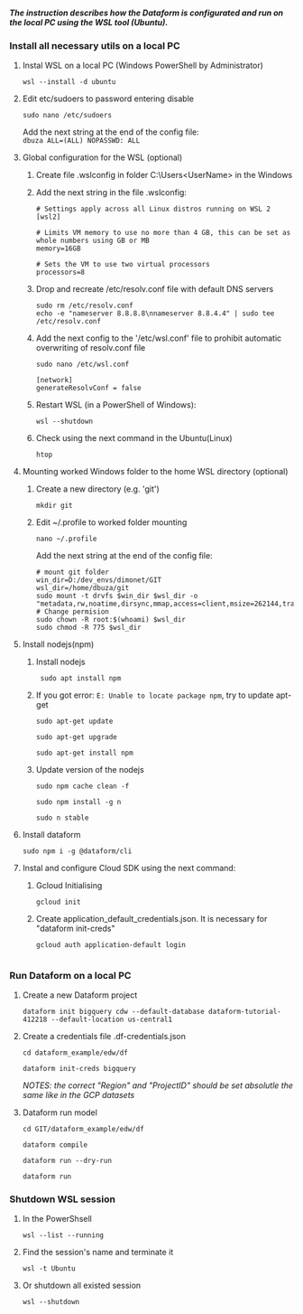#### _The instruction describes how the Dataform is configurated and run on the local PC using the WSL tool (Ubuntu)._ 

### Install all necessary utils on a local PC
1. Instal WSL on a local PC (Windows PowerShell by Administrator)
    ```shell
    wsl --install -d ubuntu
    ```
2. Edit etc/sudoers to password entering disable
    ```shell
    sudo nano /etc/sudoers
    ```
    Add the next string at the end of the config file:   
    `dbuza ALL=(ALL) NOPASSWD: ALL` 


3. Global configuration for the WSL (optional)
   1. Create file .wslconfig in folder C:\Users\<UserName> in the Windows
   2. Add the next string in the file .wslconfig:
      ```
      # Settings apply across all Linux distros running on WSL 2
      [wsl2]   
      
      # Limits VM memory to use no more than 4 GB, this can be set as whole numbers using GB or MB
      memory=16GB 
   
      # Sets the VM to use two virtual processors
      processors=8
      ```
   3. Drop and recreate /etc/resolv.conf file with default DNS servers
      ```shell
      sudo rm /etc/resolv.conf      
      echo -e "nameserver 8.8.8.8\nnameserver 8.8.4.4" | sudo tee /etc/resolv.conf
      ```
   4. Add the next config to the '/etc/wsl.conf' file to prohibit automatic overwriting of resolv.conf file
      ```shell
      sudo nano /etc/wsl.conf       
      ```
      ```int
      [network]
      generateResolvConf = false
      ```
      
   5. Restart WSL (in a PowerShell of Windows):
      ```shell
      wsl --shutdown
      ```
   6. Check using the next command in the Ubuntu(Linux)
      ```shell
      htop
      ```

4. Mounting worked Windows folder to the home WSL directory (optional)
   1. Create a new directory (e.g. 'git')  
      ```shell
      mkdir git
      ``` 

   2. Edit ~/.profile to worked folder mounting
      ```shell
      nano ~/.profile       
      ```
      Add the next string at the end of the config file:      
        ```
        # mount git folder
        win_dir=D:/dev_envs/dimonet/GIT
        wsl_dir=/home/dbuza/git
        sudo mount -t drvfs $win_dir $wsl_dir -o "metadata,rw,noatime,dirsync,mmap,access=client,msize=262144,trans=virtio"
        # Change permision
        sudo chown -R root:$(whoami) $wsl_dir
        sudo chmod -R 775 $wsl_dir
        ``` 

5. Install nodejs(npm)    
   1. Install nodejs 
      ```shell
       sudo apt install npm
      ```
   2. If you got error: ```E: Unable to locate package npm```, try to update apt-get
      ```shell
      sudo apt-get update
      ```
      ```shell
      sudo apt-get upgrade
      ```
      ```shell
      sudo apt-get install npm
      ``` 
   3. Update version of the nodejs
      ```shell
      sudo npm cache clean -f
      ```
      ```shell
      sudo npm install -g n
      ```
      ```shell
      sudo n stable
      ```   


6. Install dataform
    ```shell
    sudo npm i -g @dataform/cli
    ```


7. Instal and configure Cloud SDK using the next command:
    1. Gcloud Initialising
        ```shell
        gcloud init
        ```
    2. Create application_default_credentials.json. It is necessary for "dataform init-creds"
        ```shell
        gcloud auth application-default login               	


### Run Dataform on a local PC

1. Create a new Dataform project
    ```shell
    dataform init bigquery cdw --default-database dataform-tutorial-412218 --default-location us-central1
    ```
   
2. Create a credentials file  .df-credentials.json
    ```shell
    cd dataform_example/edw/df    
    ```
    ```shell    
    dataform init-creds bigquery
    ```
    _NOTES: the correct "Region" and "ProjectID" should be set absolutle the same like in the GCP datasets_


3. Dataform run model
    ```shell
    cd GIT/dataform_example/edw/df
    ```
    ```shell
    dataform compile
    ```
    ```shell
    dataform run --dry-run
    ```
    ```shell  
    dataform run
    ```


### Shutdown WSL session
1. In the PowerShsell
   ```shell
   wsl --list --running
   ```
  
 
2. Find the session's name and terminate it 
   ```shell
   wsl -t Ubuntu
   ```
   

3. Or shutdown all existed session 
   ```shell
   wsl --shutdown
   ```  
